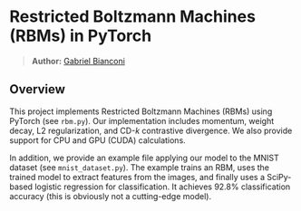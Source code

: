 # Restricted Boltzmann Machines (RBMs) in PyTorch

> **Author:** [Gabriel Bianconi](http://www.gabrielbianconi.com/)

## Overview

This project implements Restricted Boltzmann Machines (RBMs) using PyTorch (see `rbm.py`). Our implementation includes momentum, weight decay, L2 regularization, and CD-*k* contrastive divergence. We also provide support for CPU and GPU (CUDA) calculations.

In addition, we provide an example file applying our model to the MNIST dataset (see `mnist_dataset.py`). The example trains an RBM, uses the trained model to extract features from the images, and finally uses a SciPy-based logistic regression for classification. It achieves 92.8% classification accuracy (this is obviously not a cutting-edge model).
